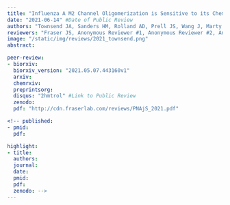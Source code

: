 ```yaml
---
title: "Influenza A M2 Channel Oligomerization is Sensitive to its Chemical Environment"
date: "2021-06-14" #Date of Public Review
authors: "Townsend JA, Sanders HM, Rolland AD, Prell JS, Wang J, Marty MT"
reviewers: "Fraser JS, Anonymous Reviewer #1, Anonymous Reviewer #2, Anonymous Reviewer #3, Anonymous Reviewer #4"
image: "/static/img/reviews/2021_townsend.png"
abstract:

peer-review:
- biorxiv:
  biorxiv_version: "2021.05.07.443160v1"
  arxiv:
  chemrxiv:
  preprintsorg:
  disqus: "2hmtrol" #Link to Public Review
  zenodo:
  pdf: "http://cdn.fraserlab.com/reviews/PNAjS_2021.pdf"

<!-- published:
- pmid:
  pdf:

highlight:
- title:
  authors:
  journal:
  date:
  pmid:
  pdf:
  zenodo: -->
---
```

